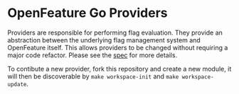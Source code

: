 # OpenFeature Go Providers

Providers are responsible for performing flag evaluation. They provide an abstraction between the underlying flag management system and OpenFeature itself. This allows providers to be changed without requiring a major code refactor. Please see the [spec](https://github.com/open-feature/spec/blob/main/specification/sections/02-providers.md) for more details.

To contibute a new provider, fork this repository and create a new module, it will then be discoverable by `make workspace-init` and `make workspace-update`.